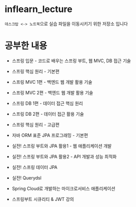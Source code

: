 # inflearn_lecture
`데스크탑 <-> 노트북`으로 실습 파일을 이동시키기 위한 저장소 입니다


# 공부한 내용
- 스프링 입문 - 코드로 배우는 스프링 부트, 웹 MVC, DB 접근 기술

- 스프링 핵심 원리 - 기본편

- 스프링 MVC 1편 - 백엔드 웹 개발 활용 기술

- 스프링 MVC 2편 - 백엔드 웹 개발 활용 기술

- 스프링 DB 1편 - 데이터 접근 핵심 원리

- 스프링 DB 2편 - 데이터 접근 활용 기술

- 스프링 핵심 원리 - 고급편

- 자바 ORM 표준 JPA 프로그래밍 - 기본편

- 실전! 스프링 부트와 JPA 활용1 - 웹 애플리케이션 개발

- 실전! 스프링 부트와 JPA 활용2 - API 개발과 성능 최적화

- 실전! 스프링 데이터 JPA

- 실전! Querydsl

- Spring Cloud로 개발하는 마이크로서비스 애플리케이션

- 스프링부트 시큐리티 & JWT 강의

